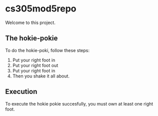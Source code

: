 # cs305mod5repo

Welcome to this project.

## The hokie-pokie

To do the hokie-poki, follow these steps:

1. Put your right foot in
2. Put your right foot out
3. Put your right foot in
4. Then you shake it all about.

## Execution

To execute the hokie pokie succesfully, you must own at least one right foot.

